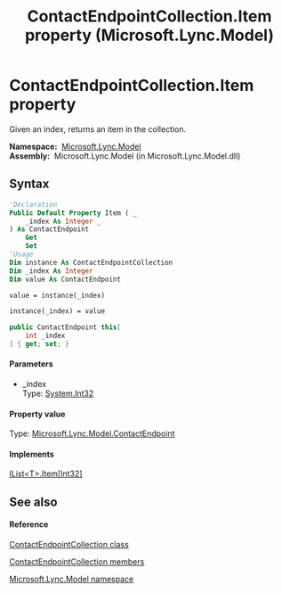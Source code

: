 ﻿---
title: ContactEndpointCollection.Item property  (Microsoft.Lync.Model)
TOCTitle: 'Item property '
ms:assetid: P:Microsoft.Lync.Model.ContactEndpointCollection.Item(System.Int32)_DI_3_UC_OCS14MrefLyncWPF
ms:mtpsurl: https://msdn.microsoft.com/en-us/library/microsoft.lync.model.contactendpointcollection.item(v=office.15)
ms:contentKeyID: 48601742
ms.date: 07/28/2014
mtps_version: v=office.15
f1_keywords:
- Microsoft.Lync.Model.ContactEndpointCollection.Item
dev_langs:
- CSharp
- JScript
- VB
- other
---

# ContactEndpointCollection.Item property

Given an index, returns an item in the collection.

**Namespace:**  [Microsoft.Lync.Model](microsoft-lync-model-namespace_2.md)  
**Assembly:**  Microsoft.Lync.Model (in Microsoft.Lync.Model.dll)

## Syntax

``` vb
'Declaration
Public Default Property Item ( _
    _index As Integer _
) As ContactEndpoint
    Get
    Set
'Usage
Dim instance As ContactEndpointCollection
Dim _index As Integer
Dim value As ContactEndpoint

value = instance(_index)

instance(_index) = value
```

``` csharp
public ContactEndpoint this[
    int _index
] { get; set; }
```

#### Parameters

  - \_index  
    Type: [System.Int32](http://msdn2.microsoft.com/en-us/library/td2s409d)  

#### Property value

Type: [Microsoft.Lync.Model.ContactEndpoint](contactendpoint-class-microsoft-lync-model_2.md)  

#### Implements

[IList\<T\>.Item\[Int32\]](http://msdn2.microsoft.com/en-us/library/ewthkb10)  

## See also

#### Reference

[ContactEndpointCollection class](contactendpointcollection-class-microsoft-lync-model_2.md)

[ContactEndpointCollection members](contactendpointcollection-members-microsoft-lync-model_2.md)

[Microsoft.Lync.Model namespace](microsoft-lync-model-namespace_2.md)

